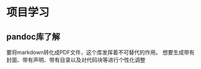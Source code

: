 # 项目学习
## pandoc库了解
要将markdown转化成PDF文件，这个库发挥着不可替代的作用。
想要生成带有封面、带有声明、带有目录以及对代码块等进行个性化调整
<!--stackedit_data:
eyJoaXN0b3J5IjpbLTE2MjIxNjAzN119
-->